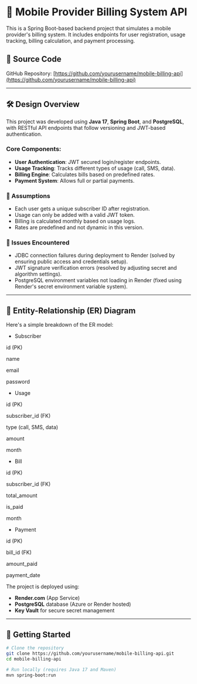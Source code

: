 # 📡 Mobile Provider Billing System API

This is a Spring Boot-based backend project that simulates a mobile provider's billing system. It includes endpoints for user registration, usage tracking, billing calculation, and payment processing.

## 🔗 Source Code

GitHub Repository: [https://github.com/yourusername/mobile-billing-api](https://github.com/yourusername/mobile-billing-api)

---

## 🛠️ Design Overview

This project was developed using **Java 17**, **Spring Boot**, and **PostgreSQL**, with RESTful API endpoints that follow versioning and JWT-based authentication.

### Core Components:
- **User Authentication**: JWT secured login/register endpoints.
- **Usage Tracking**: Tracks different types of usage (call, SMS, data).
- **Billing Engine**: Calculates bills based on predefined rates.
- **Payment System**: Allows full or partial payments.

### 📌 Assumptions
- Each user gets a unique subscriber ID after registration.
- Usage can only be added with a valid JWT token.
- Billing is calculated monthly based on usage logs.
- Rates are predefined and not dynamic in this version.

### 🐞 Issues Encountered
- JDBC connection failures during deployment to Render (solved by ensuring public access and credentials setup).
- JWT signature verification errors (resolved by adjusting secret and algorithm settings).
- PostgreSQL environment variables not loading in Render (fixed using Render's secret environment variable system).

---

## 🧩 Entity-Relationship (ER) Diagram

Here's a simple breakdown of the ER model:
- Subscriber

id (PK)

name

email

password

- Usage

id (PK)

subscriber_id (FK)

type (call, SMS, data)

amount

month

- Bill

id (PK)

subscriber_id (FK)

total_amount

is_paid

month

- Payment

id (PK)

bill_id (FK)

amount_paid

payment_date


The project is deployed using:
- **Render.com** (App Service)
- **PostgreSQL** database (Azure or Render hosted)
- **Key Vault** for secure secret management

---

## 🚀 Getting Started

```bash
# Clone the repository
git clone https://github.com/yourusername/mobile-billing-api.git
cd mobile-billing-api

# Run locally (requires Java 17 and Maven)
mvn spring-boot:run

